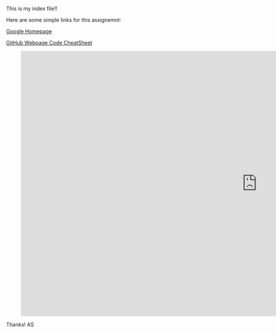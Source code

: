 This is my index file!!

Here are some simple links for this assignemnt:

[Google Homepage](https://www.google.com "Google's Homepage") 

[GitHub Webpage Code CheatSheet](https://github.com/adam-p/markdown-here/wiki/Markdown-Cheatsheet)

<figure class="video_container">
<iframe width="1280" height="720" src="https://www.youtube.com/embed/jiXmXhwgHp8" frameborder="0" allow="accelerometer; autoplay; encrypted-media; gyroscope; picture-in-picture" allowfullscreen></iframe>
</figure>

Thanks!
AS
